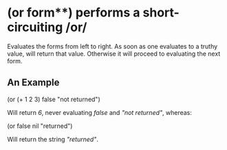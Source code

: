 # (or form**) performs a short-circuiting /or/
Evaluates the forms from left to right. As soon as one evaluates to a truthy value, will return that value. Otherwise it will proceed to evaluating the next form.

## An Example

  (or (+ 1 2 3)
      false
      "not returned")

Will return _6_, never evaluating _false_ and _"not returned"_, whereas:

  (or false
      nil
      "returned")

Will return the string _"returned"_.
